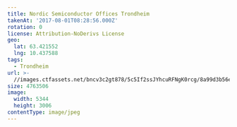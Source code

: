 ```yaml
---
title: Nordic Semiconductor Offices Trondheim
takenAt: '2017-08-01T08:28:56.000Z'
rotation: 0
license: Attribution-NoDerivs License
geo:
  lat: 63.421552
  lng: 10.437588
tags:
  - Trondheim
url: >-
  //images.ctfassets.net/bncv3c2gt878/5c5If2ssJYhcuRFNgK0rcg/8a99d3b56e7225a2e53cf56d1f8e8d82/nordic-semiconductor-offices-trondheim_36271029861_o
size: 4763506
image:
  width: 5344
  height: 3006
contentType: image/jpeg
---
```


